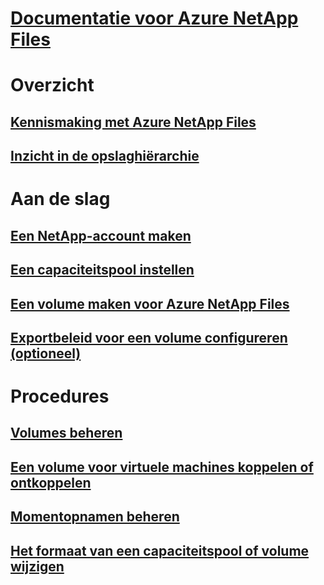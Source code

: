 # [Documentatie voor Azure NetApp Files](index.md)

# Overzicht
## [Kennismaking met Azure NetApp Files](azure-netapp-files-introduction.md)
## [Inzicht in de opslaghiërarchie](azure-netapp-files-understand-storage-hierarchy.md)

# Aan de slag
## [Een NetApp-account maken](azure-netapp-files-create-netapp-account.md)
## [Een capaciteitspool instellen](azure-netapp-files-set-up-capacity-pool.md)
## [Een volume maken voor Azure NetApp Files](azure-netapp-files-create-volumes.md)
## [Exportbeleid voor een volume configureren (optioneel)](azure-netapp-files-configure-export-policy.md)

# Procedures
## [Volumes beheren](azure-netapp-files-manage-volumes.md)
## [Een volume voor virtuele machines koppelen of ontkoppelen](azure-netapp-files-mount-unmount-volumes-for-virtual-machines.md)
## [Momentopnamen beheren](azure-netapp-files-manage-snapshots.md)
## [Het formaat van een capaciteitspool of volume wijzigen](azure-netapp-files-resize-capacity-pools-or-volumes.md)

